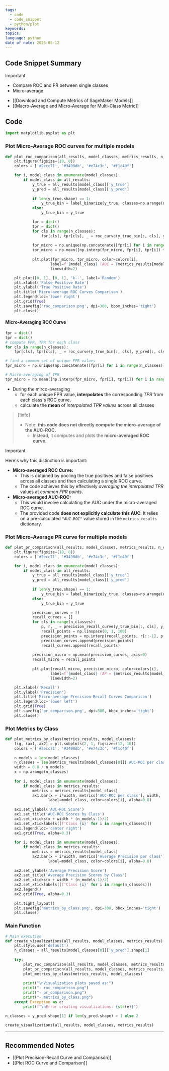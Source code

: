 ```yaml
---
tags:
  - code
  - code_snippet
  - python/plot
keywords: 
topics: 
language: python
date of note: 2025-05-12
---
```


## Code Snippet Summary

>[!important]
>- Compare ROC and PR between single classes
>- Micro-average

- [[Download and Compute Metrics of SageMaker Models]]
- [[Macro-Average and Micro-Average for Multi-Class Metric]]


## Code

```python
import matplotlib.pyplot as plt
```

### Plot Micro-Average ROC curves for multiple models

```python
def plot_roc_comparison(all_results, model_classes, metrics_results, n_classes):
    plt.figure(figsize=(10, 8))
    colors = ['#2ecc71', '#3498db', '#e74c3c', '#f1c40f']

    for i, model_class in enumerate(model_classes):
        if model_class in all_results:
            y_true = all_results[model_class]['y_true']
            y_pred = all_results[model_class]['y_pred']
            
            if len(y_true.shape) == 1:
                y_true_bin = label_binarize(y_true, classes=np.arange(n_classes))
            else:
                y_true_bin = y_true

            fpr = dict()
            tpr = dict()
            for cls in range(n_classes):
                fpr[cls], tpr[cls], _ = roc_curve(y_true_bin[:, cls], y_pred[:, cls])
            
            fpr_micro = np.unique(np.concatenate([fpr[i] for i in range(n_classes)]))
            tpr_micro = np.mean([np.interp(fpr_micro, fpr[i], tpr[i]) for i in range(n_classes)], axis=0)
            
            plt.plot(fpr_micro, tpr_micro, color=colors[i], 
                    label=f'{model_class} (AUC = {metrics_results[model_class]["AUC-ROC"]:.3f})',
                    linewidth=2)

    plt.plot([0, 1], [0, 1], 'k--', label='Random')
    plt.xlabel('False Positive Rate')
    plt.ylabel('True Positive Rate')
    plt.title('Micro-average ROC Curves Comparison')
    plt.legend(loc='lower right')
    plt.grid(True)
    plt.savefig('roc_comparison.png', dpi=300, bbox_inches='tight')
    plt.close()
```

#### Micro-Averaging ROC Curve

```python
fpr = dict()
tpr = dict()
# compute FPR, TPR for each class
for cls in range(n_classes):
    fpr[cls], tpr[cls], _ = roc_curve(y_true_bin[:, cls], y_pred[:, cls])

# find a common set of unique FPR values
fpr_micro = np.unique(np.concatenate([fpr[i] for i in range(n_classes)]))

# Micro-averaging of TPR
tpr_micro = np.mean([np.interp(fpr_micro, fpr[i], tpr[i]) for i in range(n_classes)], axis=0)
```

- During the mirco-averaging
	- for each unique FPR value, **interpolates** the corresponding *TPR* from each class's ROC curve.
	- calculate the **mean** of *interpolated TPR values* across all classes

>[!info]
> - Note: **this code does not directly compute the micro-average of the AUC-ROC.** 
> 	- Instead, it computes and plots the **micro-averaged ROC curve**.


>[!important]
>Here's why this distinction is important:
> 
> - **Micro-averaged ROC Curve:** 
> 	- This is obtained by pooling the true positives and false positives across all classes and then calculating a single ROC curve. 
> 	- The code achieves this by effectively *averaging the interpolated TPR* values at *common FPR points*.
> - **Micro-averaged AUC-ROC:** 
> 	- This would involve calculating the AUC under the micro-averaged ROC curve. 
> 	- The provided code **does not explicitly calculate this AUC**. It relies on a pre-calculated `"AUC-ROC"` value stored in the `metrics_results` dictionary.


### Plot Micro-Average PR curve for multiple models

```python
def plot_pr_comparison(all_results, model_classes, metrics_results, n_classes):
    plt.figure(figsize=(10, 8))
    colors = ['#2ecc71', '#3498db', '#e74c3c', '#f1c40f']

    for i, model_class in enumerate(model_classes):
        if model_class in all_results:
            y_true = all_results[model_class]['y_true']
            y_pred = all_results[model_class]['y_pred']
            
            if len(y_true.shape) == 1:
                y_true_bin = label_binarize(y_true, classes=np.arange(n_classes))
            else:
                y_true_bin = y_true

            precision_curves = []
            recall_curves = []
            for cls in range(n_classes):
                p, r, _ = precision_recall_curve(y_true_bin[:, cls], y_pred[:, cls])
                recall_points = np.linspace(0, 1, 100)
                precision_points = np.interp(recall_points, r[::-1], p[::-1])
                precision_curves.append(precision_points)
                recall_curves.append(recall_points)
            
            precision_micro = np.mean(precision_curves, axis=0)
            recall_micro = recall_points
            
            plt.plot(recall_micro, precision_micro, color=colors[i], 
                    label=f'{model_class} (AP = {metrics_results[model_class]["Average Precision"]:.3f})',
                    linewidth=2)

    plt.xlabel('Recall')
    plt.ylabel('Precision')
    plt.title('Micro-average Precision-Recall Curves Comparison')
    plt.legend(loc='lower left')
    plt.grid(True)
    plt.savefig('pr_comparison.png', dpi=300, bbox_inches='tight')
    plt.close()
```


### Plot Metrics by Class

```python
def plot_metrics_by_class(metrics_results, model_classes):
    fig, (ax1, ax2) = plt.subplots(2, 1, figsize=(12, 10))
    colors = ['#2ecc71', '#3498db', '#e74c3c', '#f1c40f']
    
    n_models = len(model_classes)
    n_classes = len(metrics_results[model_classes[0]]['AUC-ROC per class'])
    width = 0.8 / n_models
    x = np.arange(n_classes)
    
    for i, model_class in enumerate(model_classes):
        if model_class in metrics_results:
            metrics = metrics_results[model_class]
            ax1.bar(x + i*width, metrics['AUC-ROC per class'], width, 
                   label=model_class, color=colors[i], alpha=0.8)
    
    ax1.set_ylabel('AUC-ROC Score')
    ax1.set_title('AUC-ROC Scores by Class')
    ax1.set_xticks(x + width * (n_models-1)/2)
    ax1.set_xticklabels([f'Class {i}' for i in range(n_classes)])
    ax1.legend(loc='center right')
    ax1.grid(True, alpha=0.3)
    
    for i, model_class in enumerate(model_classes):
        if model_class in metrics_results:
            metrics = metrics_results[model_class]
            ax2.bar(x + i*width, metrics['Average Precision per class'], width, 
                   label=model_class, color=colors[i], alpha=0.8)
    
    ax2.set_ylabel('Average Precision Score')
    ax2.set_title('Average Precision Scores by Class')
    ax2.set_xticks(x + width * (n_models-1)/2)
    ax2.set_xticklabels([f'Class {i}' for i in range(n_classes)])
    ax2.legend()
    ax2.grid(True, alpha=0.3)
    
    plt.tight_layout()
    plt.savefig('metrics_by_class.png', dpi=300, bbox_inches='tight')
    plt.close()
```

### Main Function

```python
# Main execution
def create_visualizations(all_results, model_classes, metrics_results):
    plt.style.use('default')
    n_classes = all_results[model_classes[0]]['y_pred'].shape[1]
    
    try:
        plot_roc_comparison(all_results, model_classes, metrics_results, n_classes)
        plot_pr_comparison(all_results, model_classes, metrics_results, n_classes)
        plot_metrics_by_class(metrics_results, model_classes)
        
        print("\nVisualization plots saved as:")
        print("- roc_comparison.png")
        print("- pr_comparison.png")
        print("- metrics_by_class.png")
    except Exception as e:
        print(f"\nError creating visualizations: {str(e)}")
```

```python
n_classes = y_pred.shape[1] if len(y_pred.shape) > 1 else 2
```

```python
create_visualizations(all_results, model_classes, metrics_results)
```




-----------
##  Recommended Notes

- [[Plot Precision-Recall Curve and Comparison]]
- [[Plot ROC Curve and Comparison]]